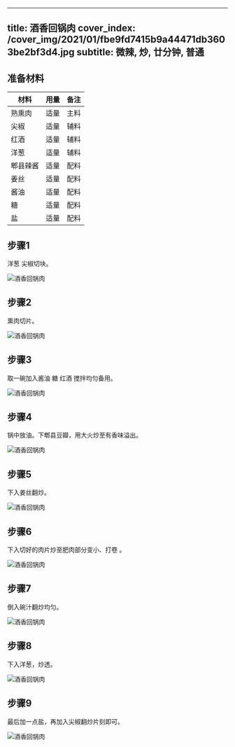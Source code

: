 
---
title: 酒香回锅肉
cover_index: /cover_img/2021/01/fbe9fd7415b9a44471db3603be2bf3d4.jpg
subtitle: 微辣, 炒, 廿分钟, 普通
---

## 准备材料

| 材料     | 用量 | 备注|
| ------- | ----- | --- |
| 熟熏肉 | 适量| 主料 |
| 尖椒 | 适量| 辅料 |
| 红酒 | 适量| 辅料 |
| 洋葱 | 适量| 辅料 |
| 郫县辣酱 | 适量| 配料 |
| 姜丝 | 适量| 配料 |
| 酱油 | 适量| 配料 |
| 糖 | 适量| 配料 |
| 盐 | 适量| 配料 |

## 步骤1

洋葱 尖椒切块。

![酒香回锅肉](https://i8.meishichina.com/attachment/recipe/201010/201010091551133.jpg?x-oss-process=style/p320) 

## 步骤2

熏肉切片。

![酒香回锅肉](https://i8.meishichina.com/attachment/recipe/201010/201010091551243.jpg?x-oss-process=style/p320) 

## 步骤3

取一碗加入酱油 糖 红酒 搅拌均匀备用。

![酒香回锅肉](https://i8.meishichina.com/attachment/recipe/201010/201010091551340.jpg?x-oss-process=style/p320) 

## 步骤4

锅中放油。下郫县豆瓣，用大火炒至有香味溢出。

![酒香回锅肉](https://i8.meishichina.com/attachment/recipe/201010/201010091551432.jpg?x-oss-process=style/p320) 

## 步骤5

下入姜丝翻炒。

![酒香回锅肉](https://i8.meishichina.com/attachment/recipe/201010/201010091551583.jpg?x-oss-process=style/p320) 

## 步骤6

下入切好的肉片炒至肥肉部分变小、打卷 。

![酒香回锅肉](https://i8.meishichina.com/attachment/recipe/201010/201010091552060.jpg?x-oss-process=style/p320) 

## 步骤7

倒入碗汁翻炒均匀。

![酒香回锅肉](https://i8.meishichina.com/attachment/recipe/201010/201010091552181.jpg?x-oss-process=style/p320) 

## 步骤8

下入洋葱，炒透。

![酒香回锅肉](https://i8.meishichina.com/attachment/recipe/201010/201010091552267.jpg?x-oss-process=style/p320) 

## 步骤9

最后加一点盐，再加入尖椒翻炒片刻即可。

![酒香回锅肉](https://i8.meishichina.com/attachment/recipe/201010/201010091552329.jpg?x-oss-process=style/p320) 


